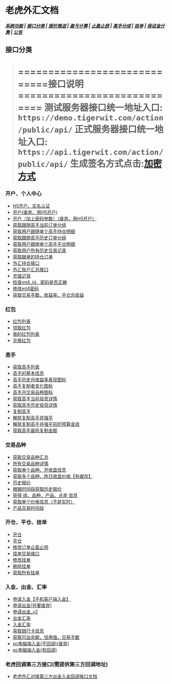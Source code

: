 # 老虎外汇文档

##### [系统功能](/) |  [接口分类](/api/category.html) | [报价推送](/quote.html) | [盈亏计算](/formula.html) | [止盈止损](/level.html) | [高手分成](/bouns.html) | [挂单](/pending.html) | [保证金计算](/ouccupy_asset.html) | [公告](/notice.html)


## 接口分类
 
>=============================接口说明============================
>测试服务器接口统一地址入口: `https://demo.tigerwit.com/action/public/api/`
>正式服务器接口统一地址入口: `https://api.tigerwit.com/action/public/api/`
>生成签名方式点击:[加密方式](/index.html#fangshi)
>===============================================================


### 开户、个人中心
* [H5开户、实名认证 ](/api/register.html#register)
* [开户(废弃、用H5开户)](/api/user.html#signup)
* [开户（加上密码参数）（废弃、用H5开户）](/api/user.html#signup_v3)
* [获取跟随高手当前订单分组](/api/user.html#get_master_group)
* [获取用户跟随单个高手持仓明细](/api/user.html#get_master_order_info)
* [获取跟随高手历史订单分组](/api/user.html#get_master_history_group)
* [获取用户跟随单个高手平仓明细](/api/user.html#get_master_history_info)
* [获取用户所有历史交易记录](/api/user.html#get_trade_record)
* [获取跟单的持仓订单](/api/user.html#documentary_order) 
* [外汇持仓接口](/api/user.html#foreign_order)
* [外汇账户汇总接口](/api/user.html#foreign_exchange_account)
* [充值记录](/api/user.html#get_payment_record)
* [检查mt4_id、密码是否正确](/api/user.html#check_mt4)
* [修改mt4密码](/api/user.html#change_password)
* [获取交易手数、收益率、平仓总收益](/api/user.html#transaction)

### 红包
* [红包列表](/api/bonus.html#bonus_lists) 
* [领取红包](/api/bonus.html#bonus_receive) 
* [我的红包列表](/api/bonus.html#my_bonus) 
* [兑换红包](/api/bonus.html#bonus_pay_condition) 


### 高手 
* [获取高手列表](/api/master.html#get_master_list_v2)
* [高手的基本信息](/api/master.html#get_master_info_v2)
* [高手历史月收益率表现图标](/api/master.html#historical_rate)
* [高手复制者变化图标](/api/master.html#copy_change)
* [高手月交易品种图标](/api/master.html#monthly_symbols)
* [获取高手当前投资详情](/api/master.html#get_master_order)
* [获取高手历史投资详情](/api/master.html#get_master_history)
* [复制高手](/api/master.html#copy_master_v2)
* [解除复制高手并强平](/api/master.html#cancel_copy)
* [解除复制高手并强平前的预算金钱](/api/master.html#uncopy_master_budget)
* [获取高手最低复制金额](/api/master.html#get_master_min_copy_amount)

### 交易品种
* [获取交易品种汇总](/api/symbols.html#get_symbols)
* [所有交易品种详情](/api/symbols.html#symbol_list_info)
* [获取单个品种、开收盘信息](/api/symbols.html#history_day_info)
* [获取多个品种、昨日收盘价格【有缓存】](/api/symbols.html#yesterday_close_price)
* [历史报价](/api/symbols.html#get_symbols_history)
* [根据时间段获取历史报价](/api/symbols.html#history_info_start_time)
* [获得 组、品种、产品、点差 信息](/api/symbols.html#spread_info)
* [获取单个价格信息（不是实时）](/api/symbols.html#symbol_price)
* [产品交易时间段](/api/symbols.html#trade_date)

### 开仓、平仓、挂单
* [开仓](/api/trade.html#open_trader)
* [平仓](/api/trade.html#close_trader)
* [修改订单止盈止损](/api/trade.html#update_trader)
* [挂单交易接口](/api/trade.html#pending_order) 
* [修改挂单](/api/trade.html#pending_modify) 
* [删除挂单](/api/trade.html#pending_delete) 
* [获取所有挂单](/api/trade.html#get_pending) 

### 入金、出金、汇率

* [申请入金【手机客户端入金】](/api/payment.html#deposit_v2)
* [申请出金[将要废弃]](/api/payment.html#withdraw)
* [申请出金_v2](/api/payment.html#withdraw_v2)
* [出金汇率](/api/payment.html#get_withdraw_rate)
* [入金汇率](/api/payment.html#get_exchange_rate)
* [获取银行卡信息](/api/payment.html#check_user_card)
* [获取可出余额，信用值，交易手数](/api/payment.html#get_withdraw_info)
* [pc电脑端入金(不回调)(废弃)](/api/payment.html#pay)
* [pc电脑端入金(有回调)](/api/payment.html#pay_callback)


### 老虎回调第三方接口(需提供第三方回调地址)
* [老虎外汇对接第三方出金入金回调接口文档](/api/callback.html#)




